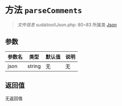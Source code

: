 # 方法 `parseComments`

> *文件信息* suda\tool\Json.php: 80~83
> 所属类 [Json](../Json.md)




## 参数


| 参数名 | 类型 | 默认值 | 说明 |
|--------|-----|-------|-------|
| json |  string | 无 | 无 |



## 返回值

无返回值
